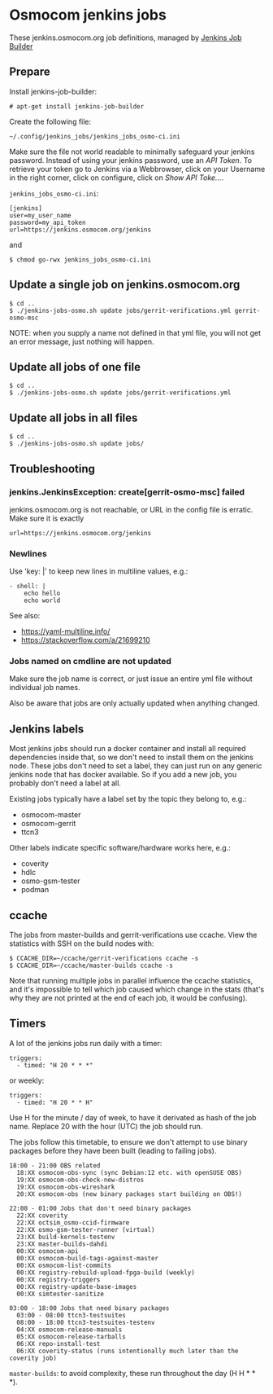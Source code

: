 # Osmocom jenkins jobs

These jenkins.osmocom.org job definitions, managed by
[Jenkins Job Builder](https://docs.openstack.org/infra/jenkins-job-builder/index.html)

## Prepare

Install jenkins-job-builder:

```
# apt-get install jenkins-job-builder
```

Create the following file:

```
~/.config/jenkins_jobs/jenkins_jobs_osmo-ci.ini
```

Make sure the file not world readable to minimally safeguard your jenkins password.
Instead of using your jenkins password, use an *API Token*. To retrieve your token go
to Jenkins via a Webbrowser, click on your Username in the right corner, click on configure,
click on *Show API Toke...*.

`jenkins_jobs_osmo-ci.ini`:

```
[jenkins]
user=my_user_name
password=my_api_token
url=https://jenkins.osmocom.org/jenkins
```

and

```
$ chmod go-rwx jenkins_jobs_osmo-ci.ini
```

## Update a single job on jenkins.osmocom.org

```
$ cd ..
$ ./jenkins-jobs-osmo.sh update jobs/gerrit-verifications.yml gerrit-osmo-msc
```

NOTE: when you supply a name not defined in that yml file, you will not get an
error message, just nothing will happen.

## Update all jobs of one file

```
$ cd ..
$ ./jenkins-jobs-osmo.sh update jobs/gerrit-verifications.yml
```

## Update all jobs in all files

```
$ cd ..
$ ./jenkins-jobs-osmo.sh update jobs/
```

## Troubleshooting

### jenkins.JenkinsException: create[gerrit-osmo-msc] failed

jenkins.osmocom.org is not reachable, or URL in the config file is erratic.
Make sure it is exactly

```
url=https://jenkins.osmocom.org/jenkins
```

### Newlines

Use 'key: |' to keep new lines in multiline values, e.g.:

```
- shell: |
    echo hello
    echo world
```

See also:

* https://yaml-multiline.info/
* https://stackoverflow.com/a/21699210

### Jobs named on cmdline are not updated

Make sure the job name is correct, or just issue an entire yml file without
individual job names.

Also be aware that jobs are only actually updated when anything changed.

## Jenkins labels

Most jenkins jobs should run a docker container and install all required
dependencies inside that, so we don't need to install them on the jenkins node.
These jobs don't need to set a label, they can just run on any generic jenkins
node that has docker available. So if you add a new job, you probably don't
need a label at all.

Existing jobs typically have a label set by the topic they belong to, e.g.:

- osmocom-master
- osmocom-gerrit
- ttcn3

Other labels indicate specific software/hardware works here, e.g.:

- coverity
- hdlc
- osmo-gsm-tester
- podman

## ccache

The jobs from master-builds and gerrit-verifications use ccache. View the
statistics with SSH on the build nodes with:

```
$ CCACHE_DIR=~/ccache/gerrit-verifications ccache -s
$ CCACHE_DIR=~/ccache/master-builds ccache -s
```

Note that running multiple jobs in parallel influence the ccache statistics,
and it's impossible to tell which job caused which change in the stats (that's
why they are not printed at the end of each job, it would be confusing).

## Timers

A lot of the jenkins jobs run daily with a timer:

```
triggers:
  - timed: "H 20 * * *"
```

or weekly:

```
triggers:
  - timed: "H 20 * * H"
```

Use H for the minute / day of week, to have it derivated as hash of the job
name. Replace 20 with the hour (UTC) the job should run.

The jobs follow this timetable, to ensure we don't attempt to use binary
packages before they have been built (leading to failing jobs).

```
18:00 - 21:00 OBS related
  18:XX osmocom-obs-sync (sync Debian:12 etc. with openSUSE OBS)
  19:XX osmocom-obs-check-new-distros
  19:XX osmocom-obs-wireshark
  20:XX osmocom-obs (new binary packages start building on OBS!)

22:00 - 01:00 Jobs that don't need binary packages
  22:XX coverity
  22:XX octsim_osmo-ccid-firmware
  22:XX osmo-gsm-tester-runner (virtual)
  23:XX build-kernels-testenv
  23:XX master-builds-dahdi
  00:XX osmocom-api
  00:XX osmocom-build-tags-against-master
  00:XX osmocom-list-commits
  00:XX registry-rebuild-upload-fpga-build (weekly)
  00:XX registry-triggers
  00:XX registry-update-base-images
  00:XX simtester-sanitize

03:00 - 18:00 Jobs that need binary packages
  03:00 - 08:00 ttcn3-testsuites
  08:00 - 18:00 ttcn3-testsuites-testenv
  04:XX osmocom-release-manuals
  05:XX osmocom-release-tarballs
  06:XX repo-install-test
  06:XX coverity-status (runs intentionally much later than the coverity job)
```

`master-builds`: to avoid complexity, these run throughout the day (H H * * *).
